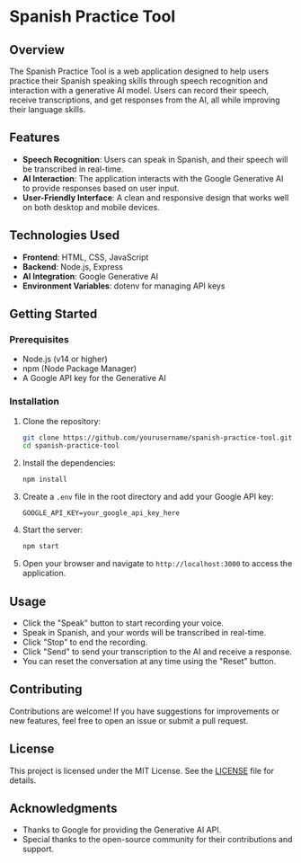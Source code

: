 # Spanish Practice Tool

## Overview

The Spanish Practice Tool is a web application designed to help users practice their Spanish speaking skills through speech recognition and interaction with a generative AI model. Users can record their speech, receive transcriptions, and get responses from the AI, all while improving their language skills.

## Features

- **Speech Recognition**: Users can speak in Spanish, and their speech will be transcribed in real-time.
- **AI Interaction**: The application interacts with the Google Generative AI to provide responses based on user input.
- **User-Friendly Interface**: A clean and responsive design that works well on both desktop and mobile devices.

## Technologies Used

- **Frontend**: HTML, CSS, JavaScript
- **Backend**: Node.js, Express
- **AI Integration**: Google Generative AI
- **Environment Variables**: dotenv for managing API keys

## Getting Started

### Prerequisites

- Node.js (v14 or higher)
- npm (Node Package Manager)
- A Google API key for the Generative AI

### Installation

1. Clone the repository:

   ```bash
   git clone https://github.com/yourusername/spanish-practice-tool.git
   cd spanish-practice-tool
   ```

2. Install the dependencies:

   ```bash
   npm install
   ```

3. Create a `.env` file in the root directory and add your Google API key:

   ```plaintext
   GOOGLE_API_KEY=your_google_api_key_here
   ```

4. Start the server:

   ```bash
   npm start
   ```

5. Open your browser and navigate to `http://localhost:3000` to access the application.

## Usage

- Click the "Speak" button to start recording your voice.
- Speak in Spanish, and your words will be transcribed in real-time.
- Click "Stop" to end the recording.
- Click "Send" to send your transcription to the AI and receive a response.
- You can reset the conversation at any time using the "Reset" button.

## Contributing

Contributions are welcome! If you have suggestions for improvements or new features, feel free to open an issue or submit a pull request.

## License

This project is licensed under the MIT License. See the [LICENSE](LICENSE) file for details.

## Acknowledgments

- Thanks to Google for providing the Generative AI API.
- Special thanks to the open-source community for their contributions and support.
